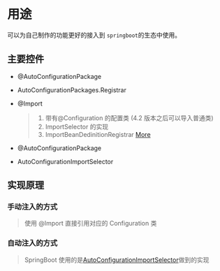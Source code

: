 # 用途

可以为自己制作的功能更好的接入到 `springboot`的生态中使用。

## 主要控件

- @AutoConfigurationPackage
- AutoConfigurationPackages.Registrar
- @Import

  > 1. 带有@Configuration 的配置类 (4.2 版本之后可以导入普通类)
  > 2. ImportSelector 的实现
  > 3. ImportBeanDedinitionRegistrar
  >    [More](/spring/springboot/AutoConfiguration/@Import_logic.md)

- @AutoConfigurationPackage
- AutoConfigurationImportSelector

## 实现原理

### 手动注入的方式

> 使用 @Import 直接引用对应的 Configuration 类

### 自动注入的方式

> SpringBoot 使用的是[AutoConfigurationImportSelector](/spring/springboot/AutoConfiguration/AutoConfigurationImportSelector.md)做到的实现
